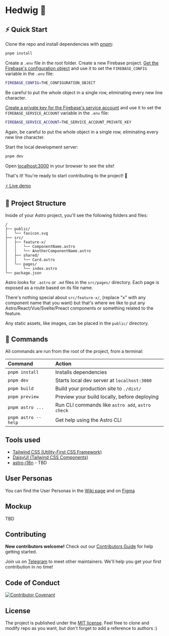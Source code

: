 # Hedwig 🦉

## ⚡️ Quick Start

Clone the repo and install dependencies with [pnpm](https://pnpm.js.org/):

```bash
pnpm install
```

Create a `.env` file in the root folder.
Create a new Firebase project. [Get the Firebase's configuration object](https://support.google.com/firebase/answer/7015592) and use it to set the `FIREBASE_CONFIG` variable in the `.env` file:

```bash
FIREBASE_CONFIG=THE_CONFIGURATION_OBJECT
```

Be careful to put the whole object in a single row, eliminating every new line character.

[Create a private key for the Firebase's service account](https://firebase.google.com/docs/admin/setup#initialize_the_sdk_in_non-google_environments) and use it to set the `FIREBASE_SERVICE_ACCOUNT` variable in the `.env` file:

```bash
FIREBASE_SERVICE_ACCOUNT=THE_SERVICE_ACCOUNT_PRIVATE_KEY
```

Again, be careful to put the whole object in a single row, eliminating every new line character.

Start the local development server:

```bash
pnpm dev
```

Open [localhost:3000](http://localhost:4321) in your browser to see the site!

That's it! You're ready to start contributing to the project! 🥳

[⚡ Live demo](https://hedwig-demo-app.web.app/)

## 🚀 Project Structure

Inside of your Astro project, you'll see the following folders and files:

```
/
├── public/
│   └── favicon.svg
├── src/
│   ├── feature-x/
│   │   └── ComponentName.astro
│   │   └── AnotherComponentName.astro 
│   ├── shared/
│   │   └── Card.astro
│   └── pages/
│       └── index.astro
└── package.json
```

Astro looks for `.astro` or `.md` files in the `src/pages/` directory. Each page is exposed as a route based on its file name.

There's nothing special about `src/feature-x/`, (replace "x" with any component name that you want)  but that's where we like to put any Astro/React/Vue/Svelte/Preact components or something related to the feature.

Any static assets, like images, can be placed in the `public/` directory.

## 🧞 Commands

All commands are run from the root of the project, from a terminal:

| Command             | Action                                           |
| :------------------ | :----------------------------------------------- |
| `pnpm install`      | Installs dependencies                            |
| `pnpm dev`          | Starts local dev server at `localhost:3000`      |
| `pnpm build`        | Build your production site to `./dist/`          |
| `pnpm preview`      | Preview your build locally, before deploying     |
| `pnpm astro ...`    | Run CLI commands like `astro add`, `astro check` |
| `pnpm astro --help` | Get help using the Astro CLI                     |

## Tools used

- [Tailwind CSS (Utility-First CSS Framework)](https://tailwindcss.com/)
- [DaisyUI (Tailwind CSS Components)](https://daisyui.com/)
- [astro-i18n](https://github.com/yassinedoghri/astro-i18next) - TBD

## User Personas

You can find the User Personas in the [Wiki page](https://github.com/gdgpescara/hedwig/wiki/User-Personas) and on [Figma](https://www.figma.com/file/8TIY8v09HJbxblDy2ZZfiL/GDG-Pescara---User-Personas---User-Journery?type=design&node-id=8%3A7&mode=design&t=t5UFCQfpvqX27Jno-1)

## Mockup

TBD

## Contributing

**New contributors welcome!** Check out our [Contributors Guide](CONTRIBUTING.md) for help getting started.

Join us on [Telegram](https://gdgpescara.page.link/telegram) to meet other maintainers. We'll help you get your first contribution in no time!

## Code of Conduct
[![Contributor Covenant](https://img.shields.io/badge/Contributor%20Covenant-2.1-4baaaa.svg)](CODE_OF_CONDUCT.md)

## License

The project is published under the [MIT license](/LICENSE.md).
Feel free to clone and modify repo as you want, but don't forget to add a reference to authors :)
